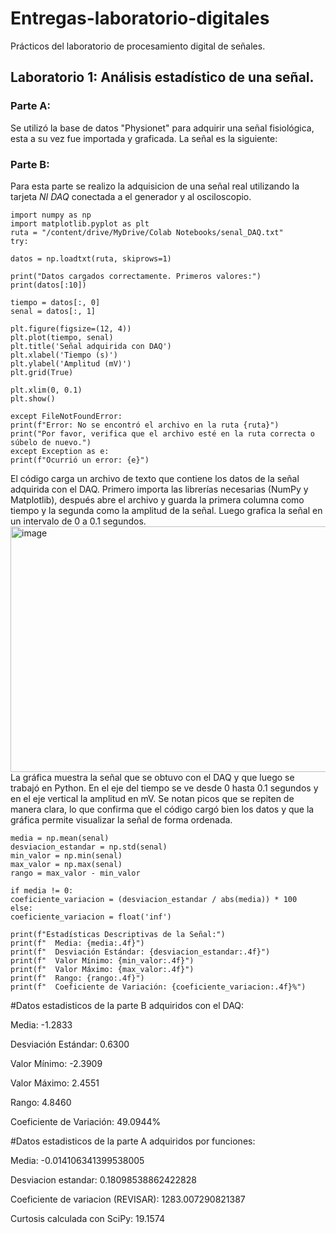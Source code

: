 # Entregas-laboratorio-digitales
Prácticos del laboratorio de procesamiento digital de señales.



## Laboratorio 1: Análisis estadístico de una señal.
### Parte A:

Se utilizó la base de datos "Physionet" para adquirir una señal fisiológica, esta a su vez fue importada y graficada.
La señal es la siguiente:


### Parte B:
Para esta parte se realizo la adquisicion de una señal real utilizando la tarjeta *NI DAQ* conectada a el generador y al osciloscopio.  

    import numpy as np
    import matplotlib.pyplot as plt
    ruta = "/content/drive/MyDrive/Colab Notebooks/senal_DAQ.txt"
    try:

    datos = np.loadtxt(ruta, skiprows=1)

    print("Datos cargados correctamente. Primeros valores:")
    print(datos[:10])

    tiempo = datos[:, 0]  
    senal = datos[:, 1]    

    plt.figure(figsize=(12, 4))
    plt.plot(tiempo, senal)
    plt.title('Señal adquirida con DAQ')
    plt.xlabel('Tiempo (s)')
    plt.ylabel('Amplitud (mV)')  
    plt.grid(True)

    plt.xlim(0, 0.1)  
    plt.show()

    except FileNotFoundError:
    print(f"Error: No se encontró el archivo en la ruta {ruta}")
    print("Por favor, verifica que el archivo esté en la ruta correcta o súbelo de nuevo.")
    except Exception as e:
    print(f"Ocurrió un error: {e}")

El código carga un archivo de texto que contiene los datos de la señal adquirida con el DAQ. Primero importa las librerías necesarias (NumPy y Matplotlib), después abre el archivo y guarda la primera columna como tiempo y la segunda como la amplitud de la señal. Luego grafica la señal en un intervalo de 0 a 0.1 segundos. 
<img width="1015" height="393" alt="image" src="https://github.com/user-attachments/assets/ad34853e-3d75-43e0-8770-55b782b5b61c" />
La gráfica muestra la señal que se obtuvo con el DAQ y que luego se trabajó en Python. En el eje del tiempo se ve desde 0 hasta 0.1 segundos y en el eje vertical la amplitud en mV. Se notan picos que se repiten de manera clara, lo que confirma que el código cargó bien los datos y que la gráfica permite visualizar la señal de forma ordenada.


    media = np.mean(senal)
    desviacion_estandar = np.std(senal)
    min_valor = np.min(senal)
    max_valor = np.max(senal)
    rango = max_valor - min_valor

    if media != 0:
    coeficiente_variacion = (desviacion_estandar / abs(media)) * 100
    else:
    coeficiente_variacion = float('inf') 

    print(f"Estadísticas Descriptivas de la Señal:")
    print(f"  Media: {media:.4f}")
    print(f"  Desviación Estándar: {desviacion_estandar:.4f}")
    print(f"  Valor Mínimo: {min_valor:.4f}")
    print(f"  Valor Máximo: {max_valor:.4f}")
    print(f"  Rango: {rango:.4f}")
    print(f"  Coeficiente de Variación: {coeficiente_variacion:.4f}%")

#Datos estadisticos de la parte B adquiridos con el DAQ:

  Media: -1.2833
  
  Desviación Estándar: 0.6300
  
  Valor Mínimo: -2.3909
  
  Valor Máximo: 2.4551
  
  Rango: 4.8460
  
  Coeficiente de Variación: 49.0944%

#Datos estadisticos de la parte A adquiridos por funciones: 

  Media: -0.014106341399538005
  
Desviacion estandar: 0.18098538862422828

Coeficiente de variacion (REVISAR): 1283.007290821387

Curtosis calculada con SciPy: 19.1574


